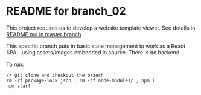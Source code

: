 # README for branch_02 #

This project requires us to develop a website template viewer. See details in [README.md in master branch](https://github.com/bganguly/coding-project-ui/tree/master#readme) 

This specific branch puts in basic state management to work as a React SPA - using assets/images embedded in source. There is no backend.

To run:
```
// git clone and checkout the branch
rm -rf package-lock.json ; rm -rf node-modules/ ; npm i
npm start
```